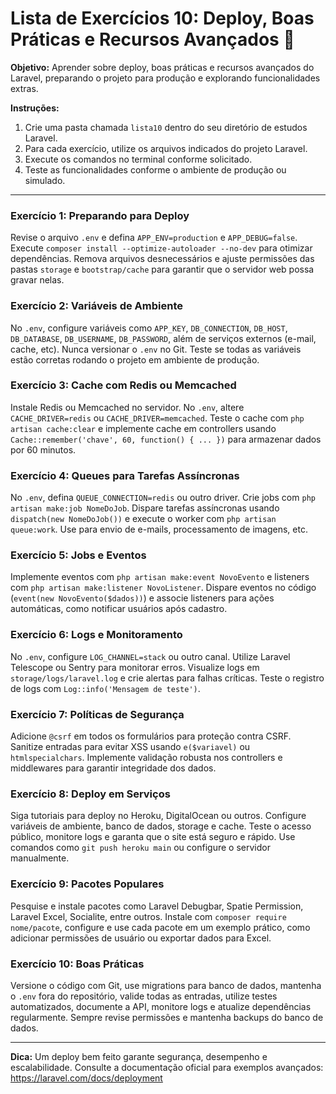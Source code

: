 
# Lista de Exercícios 10: Deploy, Boas Práticas e Recursos Avançados 🚀

**Objetivo:** Aprender sobre deploy, boas práticas e recursos avançados do Laravel, preparando o projeto para produção e explorando funcionalidades extras.

**Instruções:**
1. Crie uma pasta chamada `lista10` dentro do seu diretório de estudos Laravel.
2. Para cada exercício, utilize os arquivos indicados do projeto Laravel.
3. Execute os comandos no terminal conforme solicitado.
4. Teste as funcionalidades conforme o ambiente de produção ou simulado.

---


### Exercício 1: Preparando para Deploy
Revise o arquivo `.env` e defina `APP_ENV=production` e `APP_DEBUG=false`. Execute `composer install --optimize-autoloader --no-dev` para otimizar dependências. Remova arquivos desnecessários e ajuste permissões das pastas `storage` e `bootstrap/cache` para garantir que o servidor web possa gravar nelas.

### Exercício 2: Variáveis de Ambiente
No `.env`, configure variáveis como `APP_KEY`, `DB_CONNECTION`, `DB_HOST`, `DB_DATABASE`, `DB_USERNAME`, `DB_PASSWORD`, além de serviços externos (e-mail, cache, etc). Nunca versionar o `.env` no Git. Teste se todas as variáveis estão corretas rodando o projeto em ambiente de produção.

### Exercício 3: Cache com Redis ou Memcached
Instale Redis ou Memcached no servidor. No `.env`, altere `CACHE_DRIVER=redis` ou `CACHE_DRIVER=memcached`. Teste o cache com `php artisan cache:clear` e implemente cache em controllers usando `Cache::remember('chave', 60, function() { ... })` para armazenar dados por 60 minutos.

### Exercício 4: Queues para Tarefas Assíncronas
No `.env`, defina `QUEUE_CONNECTION=redis` ou outro driver. Crie jobs com `php artisan make:job NomeDoJob`. Dispare tarefas assíncronas usando `dispatch(new NomeDoJob())` e execute o worker com `php artisan queue:work`. Use para envio de e-mails, processamento de imagens, etc.

### Exercício 5: Jobs e Eventos
Implemente eventos com `php artisan make:event NovoEvento` e listeners com `php artisan make:listener NovoListener`. Dispare eventos no código (`event(new NovoEvento($dados))`) e associe listeners para ações automáticas, como notificar usuários após cadastro.

### Exercício 6: Logs e Monitoramento
No `.env`, configure `LOG_CHANNEL=stack` ou outro canal. Utilize Laravel Telescope ou Sentry para monitorar erros. Visualize logs em `storage/logs/laravel.log` e crie alertas para falhas críticas. Teste o registro de logs com `Log::info('Mensagem de teste')`.

### Exercício 7: Políticas de Segurança
Adicione `@csrf` em todos os formulários para proteção contra CSRF. Sanitize entradas para evitar XSS usando `e($variavel)` ou `htmlspecialchars`. Implemente validação robusta nos controllers e middlewares para garantir integridade dos dados.

### Exercício 8: Deploy em Serviços
Siga tutoriais para deploy no Heroku, DigitalOcean ou outros. Configure variáveis de ambiente, banco de dados, storage e cache. Teste o acesso público, monitore logs e garanta que o site está seguro e rápido. Use comandos como `git push heroku main` ou configure o servidor manualmente.

### Exercício 9: Pacotes Populares
Pesquise e instale pacotes como Laravel Debugbar, Spatie Permission, Laravel Excel, Socialite, entre outros. Instale com `composer require nome/pacote`, configure e use cada pacote em um exemplo prático, como adicionar permissões de usuário ou exportar dados para Excel.

### Exercício 10: Boas Práticas
Versione o código com Git, use migrations para banco de dados, mantenha o `.env` fora do repositório, valide todas as entradas, utilize testes automatizados, documente a API, monitore logs e atualize dependências regularmente. Sempre revise permissões e mantenha backups do banco de dados.

---

**Dica:** Um deploy bem feito garante segurança, desempenho e escalabilidade. Consulte a documentação oficial para exemplos avançados: https://laravel.com/docs/deployment
